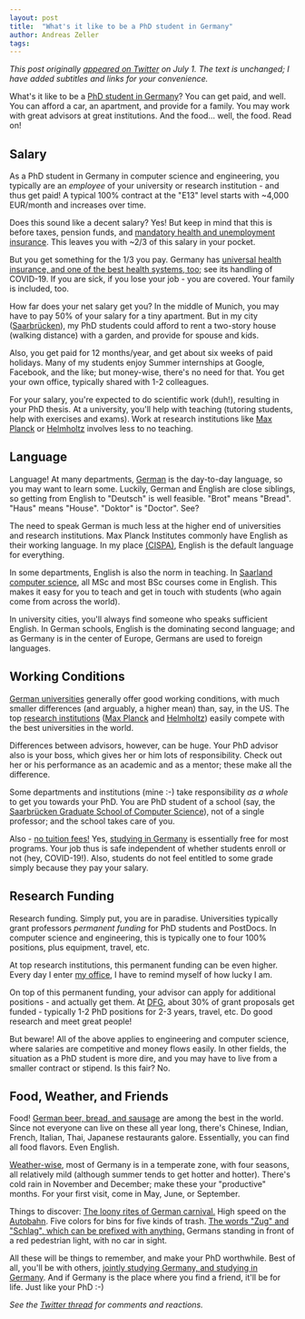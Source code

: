 ```yaml
---
layout: post
title:  "What's it like to be a PhD student in Germany"
author: Andreas Zeller
tags: 
---
```


_This post originally [appeared on Twitter](https://twitter.com/AndreasZeller/status/1278246191482974209?s=20) on July 1. The text is unchanged; I have added subtitles and links for your convenience._

What's it like to be a [PhD student in Germany](https://www.research-in-germany.org/en/jobs-and-careers/info-for-phd-students.html)? You can get paid, and well. You can afford a car, an apartment, and provide for a family. You may work with great advisors at great institutions. And the food... well, the food. Read on!

## Salary

As a PhD student in Germany in computer science and engineering, you typically are an *employee* of your university or research institution - and thus get paid! A typical 100% contract at the "E13" level starts with ~4,000 EUR/month and increases over time.

Does this sound like a decent salary? Yes! But keep in mind that this is before taxes, pension funds, and [mandatory health and unemployment insurance](https://en.wikipedia.org/wiki/Social_security_in_Germany). This leaves you with ~2/3 of this salary in your pocket.

But you get something for the 1/3 you pay. Germany has [universal health insurance, and one of the best health systems, too](https://en.wikipedia.org/wiki/Healthcare_in_Germany); see its handling of COVID-19. If you are sick, if you lose your job - you are covered. Your family is included, too.

How far does your net salary get you? In the middle of Munich, you may have to pay 50% of your salary for a tiny apartment. But in my city ([Saarbrücken](https://en.wikipedia.org/wiki/Saarbrücken)), my PhD students could afford to rent a two-story house (walking distance) with a garden, and provide for spouse and kids.

Also, you get paid for 12 months/year, and get about six weeks of paid holidays. Many of my students enjoy Summer internships at Google, Facebook, and the like; but money-wise, there's no need for that. You get your own office, typically shared with 1-2 colleagues.

For your salary, you're expected to do scientific work (duh!), resulting in your PhD thesis. At a university, you'll help with teaching (tutoring students, help with exercises and exams). Work at research institutions like [Max Planck](https://en.wikipedia.org/wiki/Max_Planck_Society) or [Helmholtz](https://en.wikipedia.org/wiki/Helmholtz_Association_of_German_Research_Centres) involves less to no teaching.


## Language

Language! At many departments, [German](https://en.wikipedia.org/wiki/German_language) is the day-to-day language, so you may want to learn some. Luckily, German and English are close siblings, so getting from English to "Deutsch" is well feasible. "Brot" means "Bread". "Haus" means "House". "Doktor" is "Doctor". See?

The need to speak German is much less at the higher end of universities and research institutions. Max Planck Institutes commonly have English as their working language. In my place [(CISPA)](https://www.cispa.saarland/), English is the default language for everything.

In some departments, English is also the norm in teaching. In [Saarland computer science](https://saarland-informatics-campus.de), all MSc and most BSc courses come in English. This makes it easy for you to teach and get in touch with students (who again come from across the world).

In university cities, you'll always find someone who speaks sufficient English. In German schools, English is the dominating second language; and as Germany is in the center of Europe, Germans are used to foreign languages.


## Working Conditions

[German universities](https://en.wikipedia.org/wiki/Education_in_Germany#Tertiary_education) generally offer good working conditions, with much smaller differences (and arguably, a higher mean) than, say, in the US. The top [research institutions](https://en.wikipedia.org/wiki/Education_in_Germany#Research) ([Max Planck](https://en.wikipedia.org/wiki/Max_Planck_Society) and [Helmholtz](https://en.wikipedia.org/wiki/Helmholtz_Association_of_German_Research_Centres)) easily compete with the best universities in the world.

Differences between advisors, however, can be huge. Your PhD advisor also is your boss, which gives her or him lots of responsibility. Check out her or his performance as an academic and as a mentor; these make all the difference.

Some departments and institutions (mine :-) take responsibility *as a whole* to get you towards your PhD. You are PhD student of a school (say, the [Saarbrücken Graduate School of Computer Science](https://www.graduateschool-computerscience.de)), not of a single professor; and the school takes care of you.

Also - [no tuition fees!](https://en.wikipedia.org/wiki/Education_in_Germany#Tuition_fees) Yes, [studying in Germany](https://www.study-in-germany.de/en/) is essentially free for most programs. Your job thus is safe independent of whether students enroll or not (hey, COVID-19!). Also, students do not feel entitled to some grade simply because they pay your salary.


## Research Funding

Research funding. Simply put, you are in paradise. Universities typically grant professors *permanent funding* for PhD students and PostDocs. In computer science and engineering, this is typically one to four 100% positions, plus equipment, travel, etc.

At top research institutions, this permanent funding can be even higher. Every day I enter [my office](https://www.cispa.saarland/), I have to remind myself of how lucky I am.

On top of this permanent funding, your advisor can apply for additional positions - and actually get them. At [DFG](https://www.dfg.de/en/), about 30% of grant proposals get funded - typically 1-2 PhD positions for 2-3 years, travel, etc. Do good research and meet great people!

But beware! All of the above applies to engineering and computer science, where salaries are competitive and money flows easily. In other fields, the situation as a PhD student is more dire, and you may have to live from a smaller contract or stipend. Is this fair? No.


## Food, Weather, and Friends

Food! [German beer, bread, and sausage](https://en.wikipedia.org/wiki/German_cuisine) are among the best in the world. Since not everyone can live on these all year long, there's Chinese, Indian, French, Italian, Thai, Japanese restaurants galore. Essentially, you can find all food flavors. Even English.

[Weather-wise](https://en.wikipedia.org/wiki/Geography_of_Germany#Climate), most of Germany is in a temperate zone, with four seasons, all relatively mild (although summer tends to get hotter and hotter). There's cold rain in November and December; make these your "productive" months. For your first visit, come in May, June, or September.

Things to discover: [The loony rites of German carnival.](https://en.wikipedia.org/wiki/Carnival_in_Germany,_Switzerland_and_Austria) High speed on the [Autobahn](https://en.wikipedia.org/wiki/Autobahn). Five colors for bins for five kinds of trash. [The words "Zug" and "Schlag", which can be prefixed with anything.](https://en.wikipedia.org/wiki/The_Awful_German_Language) Germans standing in front of a red pedestrian light, with no car in sight.

All these will be things to remember, and make your PhD worthwhile. Best of all, you'll be with others, [jointly studying Germany, and studying in Germany](https://www.study-in-germany.de/en/). And if Germany is the place where you find a friend, it'll be for life. Just like your PhD :-)

_See the [Twitter thread](https://twitter.com/AndreasZeller/status/1278246191482974209?s=20) for comments and reactions._



